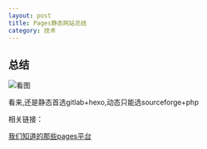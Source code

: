 ```yaml
---
layout: post
title: Pages静态网站总结
category: 技术
---
```


## 总结

![看图](http://pic.yupoo.com/bztd/812bf465/medium.jpg)

看来,还是静态首选gitlab+hexo,动态只能选sourceforge+php

相关链接：

[我们知道的那些pages平台](http://www.figotan.org/2016/04/06/how-to-choose-vcs-as-your-static-website-pages/)
